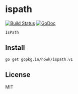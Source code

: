 # ispath

[![Build Status](https://travis-ci.org/nowk/ispath.svg?branch=master)](https://travis-ci.org/nowk/ispath)
[![GoDoc](https://godoc.org/gopkg.in/nowk/ispath.v1?status.svg)](http://godoc.org/gopkg.in/nowk/ispath.v1)

`IsPath`


## Install

    go get gopkg.in/nowk/ispath.v1

## License

MIT

